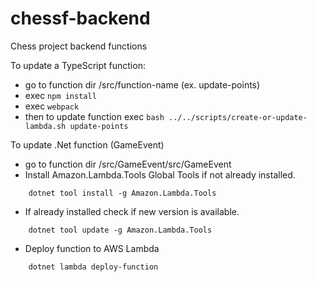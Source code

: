 # chessf-backend

Chess project backend functions

To update a TypeScript function:

- go to function dir /src/function-name (ex. update-points)
- exec `npm install`
- exec `webpack`
- then to update function exec `bash ../../scripts/create-or-update-lambda.sh update-points`

To update .Net function (GameEvent)

- go to function dir /src/GameEvent/src/GameEvent
- Install Amazon.Lambda.Tools Global Tools if not already installed.

```
    dotnet tool install -g Amazon.Lambda.Tools
```

- If already installed check if new version is available.

```
    dotnet tool update -g Amazon.Lambda.Tools
```

- Deploy function to AWS Lambda

```
    dotnet lambda deploy-function
```
